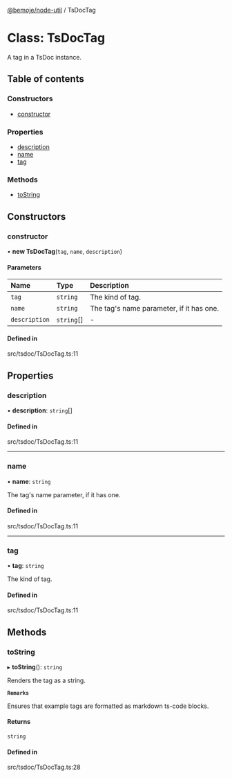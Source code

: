 [@bemoje/node-util](/docs/index.md) / TsDocTag

# Class: TsDocTag

A tag in a TsDoc instance.

## Table of contents

### Constructors

- [constructor](/docs/classes/TsDocTag.md#constructor)

### Properties

- [description](/docs/classes/TsDocTag.md#description)
- [name](/docs/classes/TsDocTag.md#name)
- [tag](/docs/classes/TsDocTag.md#tag)

### Methods

- [toString](/docs/classes/TsDocTag.md#tostring)

## Constructors

### constructor

• **new TsDocTag**(`tag`, `name`, `description`)

#### Parameters

| Name | Type | Description |
| :------ | :------ | :------ |
| `tag` | `string` | The kind of tag. |
| `name` | `string` | The tag's name parameter, if it has one. |
| `description` | `string`[] | - |

#### Defined in

src/tsdoc/TsDocTag.ts:11

## Properties

### description

• **description**: `string`[]

#### Defined in

src/tsdoc/TsDocTag.ts:11

___

### name

• **name**: `string`

The tag's name parameter, if it has one.

#### Defined in

src/tsdoc/TsDocTag.ts:11

___

### tag

• **tag**: `string`

The kind of tag.

#### Defined in

src/tsdoc/TsDocTag.ts:11

## Methods

### toString

▸ **toString**(): `string`

Renders the tag as a string.

**`Remarks`**

Ensures that example tags are formatted as markdown ts-code blocks.

#### Returns

`string`

#### Defined in

src/tsdoc/TsDocTag.ts:28
